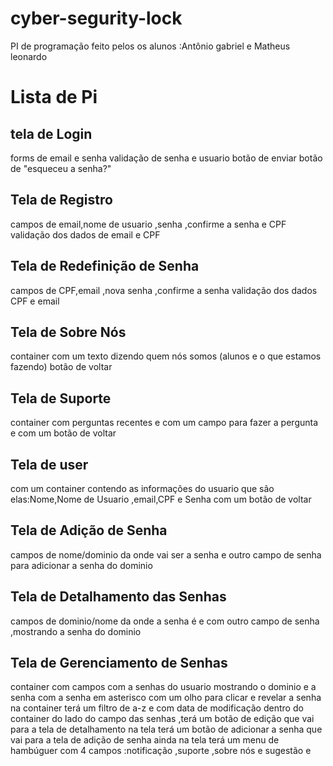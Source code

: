 # cyber-segurity-lock
PI de programação feito pelos os alunos :Antônio gabriel e Matheus leonardo 
# Lista de Pi
## tela de Login 
forms de email e senha 
validação de senha e usuario 
botão de enviar 
botão de "esqueceu a senha?"
## Tela de Registro
campos de email,nome de usuario ,senha ,confirme a senha e CPF
validação dos dados de email e CPF 
## Tela de Redefinição de Senha 
campos de CPF,email ,nova senha ,confirme a senha 
validação dos dados CPF e email
## Tela de Sobre Nós
container com um texto dizendo quem nós somos (alunos e o que estamos fazendo)
botão de voltar 
## Tela de Suporte 
container com perguntas recentes e com um campo para fazer a pergunta e com um botão de voltar 
## Tela de user 
com um container contendo as informações do usuario que são elas:Nome,Nome de Usuario ,email,CPF e Senha 
com um botão de voltar 
## Tela de Adição de Senha 
campos de nome/dominio da onde vai ser a senha e outro campo de senha para adicionar a senha do dominio 
## Tela de Detalhamento das Senhas 
campos de dominio/nome da onde a senha é 
e com outro campo de senha ,mostrando a senha do dominio 
## Tela de Gerenciamento de Senhas 
container com campos com a senhas do usuario mostrando o dominio e a senha com a senha em asterisco com um olho para clicar e revelar a senha 
na container terá um filtro de a-z e com data de modificação 
dentro do container do lado do campo das senhas ,terá um botão de edição que vai para a tela de detalhamento 
na tela terá um botão de adicionar a senha que vai para a tela de adição de senha 
ainda na tela terá um menu de hambúguer com 4 campos :notificação ,suporte ,sobre nós e sugestão 
e 


